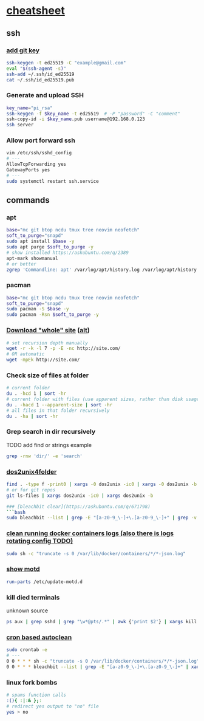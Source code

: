 # [cheatsheet](./)
## ssh
### [add git key](https://docs.github.com/en/authentication/connecting-to-github-with-ssh/generating-a-new-ssh-key-and-adding-it-to-the-ssh-agent?platform=linux)
```bash
ssh-keygen -t ed25519 -C "example@gmail.com"
eval "$(ssh-agent -s)"
ssh-add ~/.ssh/id_ed25519
cat ~/.ssh/id_ed25519.pub
```
### Generate and upload SSH
```bash
key_name="pi_rsa"
ssh-keygen -f $key_name -t ed25519  # -P "password" -C "comment"
ssh-copy-id -i $key_name.pub username@192.168.0.123
ssh server
```
### Allow port forward ssh
```bash
vim /etc/ssh/sshd_config
# ---
AllowTcpForwarding yes
GatewayPorts yes
# ---
sudo systemctl restart ssh.service
```

## commands
### apt
```bash
base="mc git btop ncdu tmux tree neovim neofetch"
soft_to_purge="snapd"
sudo apt install $base -y
sudo apt purge $soft_to_purge -y
# show installed https://askubuntu.com/q/2389
apt-mark showmanual
# or better
zgrep 'Commandline: apt' /var/log/apt/history.log /var/log/apt/history.log.*.gz
```
### pacman
```bash
base="mc git btop ncdu tmux tree neovim neofetch"
soft_to_purge="snapd"
sudo pacman -S $base -y
sudo pacman -Rsn $soft_to_purge -y
```
### [Download "whole" site](https://pingvinus.ru/note/wget-download-sites) ([alt](https://superuser.com/q/1672776))
```bash
# set recursion depth manually
wget -r -k -l 7 -p -E -nc http://site.com/
# OR automatic
wget -mpEk http://site.com/
```
### Check size of files at folder
```bash
# current folder
du . -hcd 1 | sort -hr
# current folder with files (use apparent sizes, rather than disk usage)
du . -hacd 1 --apparent-size | sort -hr
# all files in that folder recursively
du . -ha | sort -hr
```
### Grep search in dir recursively
TODO add find or strings example
```bash
grep -rnw 'dir/' -e 'search'
```
### [dos2unix4folder](https://stackoverflow.com/a/11929475/15844518)
```bash
find . -type f -print0 | xargs -0 dos2unix -ic0 | xargs -0 dos2unix -b
# or for git repos
git ls-files | xargs dos2unix -ic0 | xargs dos2unix -b
```
```bash
### [bleachbit clear](https://askubuntu.com/q/671798)
```bash
sudo bleachbit --list | grep -E "[a-z0-9_\-]+\.[a-z0-9_\-]+" | grep -v system.free_disk_space | xargs sudo bleachbit --clean
```
### [clean running docker containers logs (also there is logs rotating config TODO)](https://stackoverflow.com/q/41091634)
```bash
sudo sh -c "truncate -s 0 /var/lib/docker/containers/*/*-json.log"
```
### [show motd](https://askubuntu.com/q/319528)
```bash
run-parts /etc/update-motd.d
```
### kill died terminals
unknown source
```bash
ps aux | grep sshd | grep "\w*@pts/.*" | awk {'print $2'} | xargs kill -9
```
### [cron based autoclean](https://crontab.guru/#0_0_*_*_*)
```bash
sudo crontab -e
# ---
0 0 * * * sh -c "truncate -s 0 /var/lib/docker/containers/*/*-json.log"
0 0 * * * bleachbit --list | grep -E "[a-z0-9_\-]+\.[a-z0-9_\-]+" | xargs bleachbit --clean
```
### linux fork bombs
```bash
# spams function calls
:(){ :|:& };:
# redirect yes output to "no" file
yes > no
```
